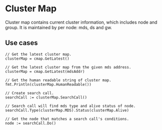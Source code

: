 # Cluster Map

Cluster map contains current cluster information, which includes node and group.
It is maintained by per node: mds, ds and gw.

## Use cases

```
// Get the latest cluster map.
clusterMap = cmap.GetLatest()

// Get the latest cluster map from the given mds address.
clusterMap = cmap.GetLatest(mdsAddr)

// Get the human readable string of cluster map.
fmt.Println(clusterMap.HumanReadable())

// Create search call.
searchCall := clusterMap.SearchCall()

// Search call will find mds type and alive status of node.
searchCall.Type(clusterMap.MDS).Status(clusterMap.Alive)

// Get the node that matches a search call's conditions.
node := searchCall.Do()
```
